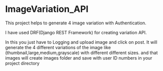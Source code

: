 # ImageVariation_API
This project helps to generate 4 image variation with Authentication.

I have used DRF(Django REST Framework) for creating variation API.

In this you just have to Logging and upload image and click on post.
It will generate the 4 different variations of the image like (thumbnail,large,medium,grayscale) with different different sizes.
and that images will create images folder and save with user ID numbers in your project directory 

